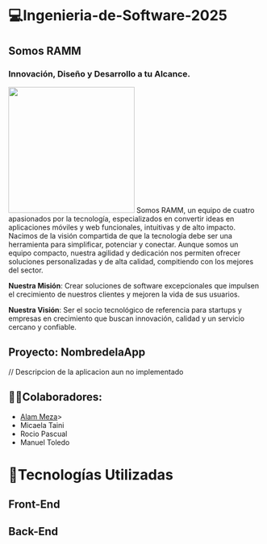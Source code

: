 # 💻**Ingenieria-de-Software-2025**
## **Somos RAMM**
### Innovación, Diseño y Desarrollo a tu Alcance.
<img src="Documentación/Empresa/LogoEmpresa.jpeg" width="250">
Somos RAMM, un equipo de cuatro apasionados por la tecnología, especializados en convertir ideas en aplicaciones móviles y web funcionales, intuitivas y de alto impacto.
Nacimos de la visión compartida de que la tecnología debe ser una herramienta para simplificar, potenciar y conectar. Aunque somos un equipo compacto, nuestra agilidad y dedicación nos permiten ofrecer soluciones personalizadas y de alta calidad, compitiendo con los mejores del sector.

**Nuestra Misión**: Crear soluciones de software excepcionales que impulsen el crecimiento de nuestros clientes y mejoren la vida de sus usuarios.

**Nuestra Visión**: Ser el socio tecnológico de referencia para startups y empresas en crecimiento que buscan innovación, calidad y un servicio cercano y confiable.
## **Proyecto**: NombredelaApp
// Descripcion de la aplicacion aun no implementado
## 👨👩Colaboradores:
- [Alam Meza](https://github.com/AlmMz1905)>
- Micaela Taini
- Rocio Pascual
- Manuel Toledo
# 🔧Tecnologías Utilizadas
## Front-End
## Back-End
